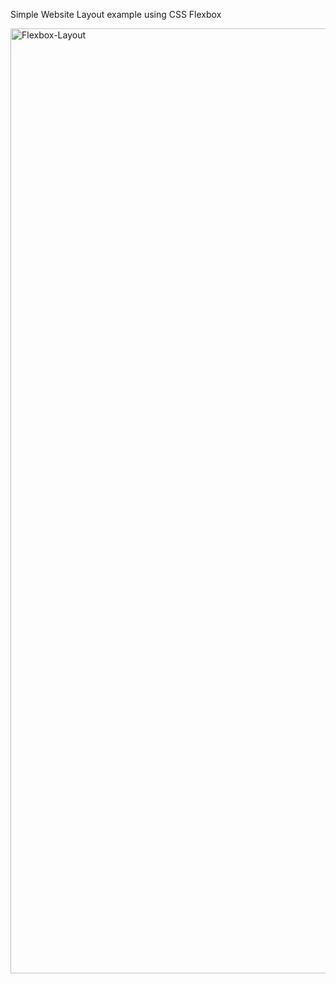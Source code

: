 Simple Website Layout example using CSS Flexbox 

<img width="1512" alt="Flexbox-Layout" src="https://github.com/user-attachments/assets/e06c2f6e-fbb0-4277-b3b1-dcf729bdf65a">
